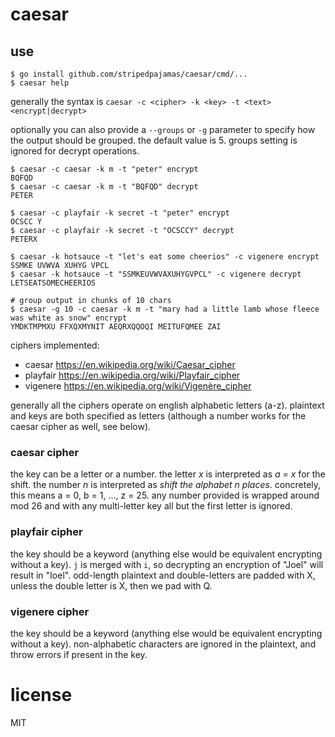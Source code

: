 # caesar

## use
```shell
$ go install github.com/stripedpajamas/caesar/cmd/...
$ caesar help
```

generally the syntax is `caesar -c <cipher> -k <key> -t <text> <encrypt|decrypt>`

optionally you can also provide a `--groups` or `-g` parameter to specify how the output should be grouped. the default value is 5. groups setting is ignored for decrypt operations.

```shell
$ caesar -c caesar -k m -t "peter" encrypt
BQFQD
$ caesar -c caesar -k m -t "BQFQD" decrypt
PETER

$ caesar -c playfair -k secret -t "peter" encrypt
OCSCC Y
$ caesar -c playfair -k secret -t "OCSCCY" decrypt
PETERX

$ caesar -k hotsauce -t "let's eat some cheerios" -c vigenere encrypt
SSMKE UVWVA XUHYG VPCL
$ caesar -k hotsauce -t "SSMKEUVWVAXUHYGVPCL" -c vigenere decrypt
LETSEATSOMECHEERIOS

# group output in chunks of 10 chars
$ caesar -g 10 -c caesar -k m -t "mary had a little lamb whose fleece was white as snow" encrypt
YMDKTMPMXU FFXQXMYNIT AEQRXQQOQI MEITUFQMEE ZAI
```


ciphers implemented:
- caesar https://en.wikipedia.org/wiki/Caesar_cipher
- playfair https://en.wikipedia.org/wiki/Playfair_cipher
- vigenere https://en.wikipedia.org/wiki/Vigenère_cipher

generally all the ciphers operate on english alphabetic letters (a-z). plaintext and keys are both specified as letters (although a number works for the caesar cipher as well, see below).

### caesar cipher
the key can be a letter or a number. the letter _x_ is interpreted as _a = x_ for the shift. the number _n_ is interpreted as _shift the alphabet n places_. concretely, this means a = 0, b = 1, ..., z = 25. any number provided is wrapped around mod 26 and with any multi-letter key all but the first letter is ignored.

### playfair cipher
the key should be a keyword (anything else would be equivalent encrypting without a key). `j` is merged with `i`, so decrypting an encryption of "Joel" will result in "Ioel". odd-length plaintext and double-letters are padded with X, unless the double letter is X, then we pad with Q.

### vigenere cipher
the key should be a keyword (anything else would be equivalent encrypting without a key). non-alphabetic characters are ignored in the plaintext, and throw errors if present in the key.

# license
MIT
